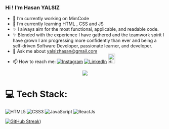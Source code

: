 ### Hi !  I'm Hasan YALSIZ

- 🔭 I’m currently working on MimCode
- 🌱 I’m currently learning HTML , CSS and JS
- ✨ I always aim for the most functional, applicable, and readable code.
- ✨ Blended with the experience I have gathered and the teamwork spirit I have grown I am progressing more confidently than ever and being a self-driven Software Developer, passionate learner, and developer.
- 💬 Ask me about yalsizhasan@gmail.com
- 📫 How to reach me: [![Instagram](https://img.shields.io/badge/Instagram-%23E4405F.svg?logo=Instagram&logoColor=white)](https://instagram.com/hasanyalsiz) [![LinkedIn](https://img.shields.io/badge/LinkedIn-%230077B5.svg?logo=linkedin&logoColor=white)](https://linkedin.com/in/hasanyalsiz/) [<img src="https://raw.githubusercontent.com/maurodesouza/profile-readme-generator/master/src/assets/icons/social/discord/default.svg" width="22" height="30" alt="discord logo"  />](https://discordapp.com/users/1104739068723609731)


<div align="center">
  <img src="https://profile-counter.glitch.me/hasanyalsiz/count.svg?"  />
</div>

# 💻 Tech Stack:
![HTML5](https://img.shields.io/badge/html5-%23E34F26.svg?style=for-the-badge&logo=html5&logoColor=white) 
![CSS3](https://img.shields.io/badge/css3-%231572B6.svg?style=for-the-badge&logo=css3&logoColor=white) 
![JavaScript](https://img.shields.io/badge/javascript-%23323330.svg?style=for-the-badge&logo=javascript&logoColor=%23F7DF1E)
![ReactJs](https://img.shields.io/badge/react-%2320232a.svg?style=for-the-badge&logo=react&logoColor=%2361DAFB)

[![GitHub Streak](https://github-readme-streak-stats.herokuapp.com?user=hasanyalsiz&theme=merko&hide_border=true&border_radius=6&exclude_days=Sun%2CMon%2CTue%2CWed%2CThu%2CFri%2CSat)](https://github.com/hasanyalsiz?tab=repositories))


